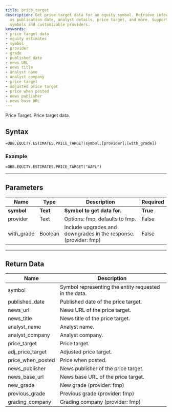 ```yaml
---
title: price_target
description: Get price target data for an equity symbol. Retrieve information such
  as publication date, analyst details, price target, and more. Supports multiple
  symbols and customizable providers.
keywords: 
- price target data
- equity estimates
- symbol
- provider
- grade
- published date
- news URL
- news title
- analyst name
- analyst company
- price target
- adjusted price target
- price when posted
- news publisher
- news base URL
---
```


<!-- markdownlint-disable MD041 -->

Price Target. Price target data.

## Syntax

```excel wordwrap
=OBB.EQUITY.ESTIMATES.PRICE_TARGET(symbol;[provider];[with_grade])
```

### Example

```excel wordwrap
=OBB.EQUITY.ESTIMATES.PRICE_TARGET("AAPL")
```

---

## Parameters

| Name | Type | Description | Required |
| ---- | ---- | ----------- | -------- |
| **symbol** | **Text** | **Symbol to get data for.** | **True** |
| provider | Text | Options: fmp, defaults to fmp. | False |
| with_grade | Boolean | Include upgrades and downgrades in the response. (provider: fmp) | False |

---

## Return Data

| Name | Description |
| ---- | ----------- |
| symbol | Symbol representing the entity requested in the data.  |
| published_date | Published date of the price target.  |
| news_url | News URL of the price target.  |
| news_title | News title of the price target.  |
| analyst_name | Analyst name.  |
| analyst_company | Analyst company.  |
| price_target | Price target.  |
| adj_price_target | Adjusted price target.  |
| price_when_posted | Price when posted.  |
| news_publisher | News publisher of the price target.  |
| news_base_url | News base URL of the price target.  |
| new_grade | New grade (provider: fmp) |
| previous_grade | Previous grade (provider: fmp) |
| grading_company | Grading company (provider: fmp) |
